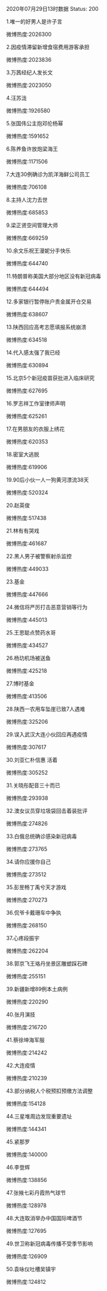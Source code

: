 2020年07月29日13时数据
Status: 200

1.唯一的好男人是许子言

微博热度:2026300

2.因疫情滞留新增食宿费用游客承担

微博热度:2023836

3.万茜经纪人发长文

微博热度:2023050

4.汪苏泷

微博热度:1926580

5.张国伟公主抱邓伦杨幂

微博热度:1591652

6.陈养鱼许放炮梁海王

微博热度:1171506

7.大连30例确诊为凯洋海鲜公司员工

微博热度:706108

8.主持人沈力去世

微博热度:685853

9.梁正贤空间管理大师

微博热度:669259

10.余文乐祝王漫妮分手快乐

微博热度:644740

11.特朗普称美国大部分地区没有新冠病毒

微博热度:644494

12.多家银行暂停账户贵金属开仓交易

微博热度:638607

13.陕西回应高考志愿填报系统崩溃

微博热度:634518

14.代入感太强了我已经

微博热度:630894

15.北京5个新冠疫苗获批进入临床研究

微博热度:627695

16.罗志祥工作室律师声明

微博热度:625261

17.在男朋友的衣服上绣花

微博热度:620353

18.密室大逃脱

微博热度:619906

19.90后小伙一人一狗黄河漂流38天

微博热度:520324

20.赵英俊

微博热度:517438

21.林有有哭戏

微博热度:461687

22.黑人男子被警察射杀监控

微博热度:449033

23.基金

微博热度:447666

24.微信将严厉打击恶意营销等行为

微博热度:445013

25.王思聪点赞药水哥

微博热度:434527

26.杨玏机场被送鱼

微博热度:425218

27.博时基金

微博热度:413506

28.陕西一农用车坠崖已致7人遇难

微博热度:325206

29.误入武汉大连小伙回应再遇疫情

微博热度:307617

30.刘亚仁朴信惠 活着

微博热度:305252

31.关晓彤配音三十而已

微博热度:293938

32.澳女议员穿垃圾袋回击着装批评

微博热度:274826

33.白俄总统确诊感染新冠病毒

微博热度:273765

34.请你应援你自己

微博热度:273512

35.彭昱畅丁禹兮天才游戏

微博热度:270273

36.侃爷卡戴珊车中争执

微博热度:268150

37.心疼段振宇

微博热度:262204

38.郭京飞王珞丹坐景区雕塑踩石碑

微博热度:255151

39.新疆新增89例本土病例

微博热度:220290

40.张月演技

微博热度:216720

41.蔡徐坤海军服

微博热度:214242

42.大连疫情

微博热度:210239

43.部分纳税人个税预扣预缴方法调整

微博热度:154128

44.三星堆周边发现重要遗址

微博热度:144341

45.紧那罗

微博热度:140000

46.李登辉

微博热度:138856

47.张掖七彩丹霞热气球节

微博热度:128978

48.大连取消举办中国国际啤酒节

微博热度:127695

49.世卫称新冠病毒传播不受季节影响

微博热度:126909

50.袁咏仪吐槽吴镇宇

微博热度:124812

